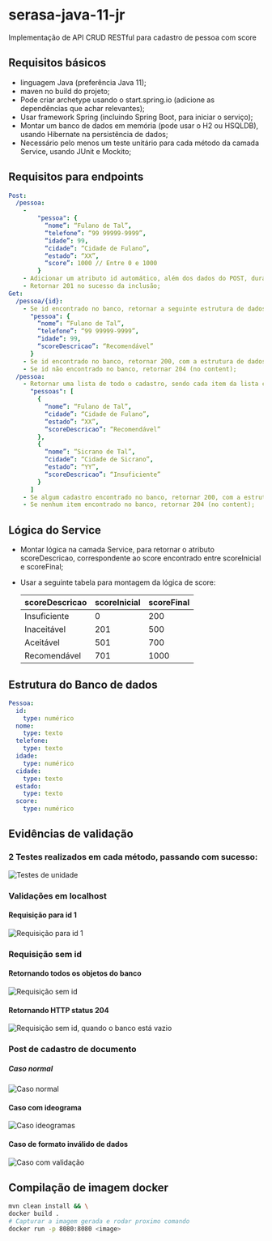 # serasa-java-11-jr
Implementação de API CRUD RESTful para cadastro de pessoa com score

## Requisitos básicos

* linguagem Java (preferência Java 11);
* maven no build do projeto;
* Pode criar archetype usando o start.spring.io (adicione as dependências que achar relevantes);
* Usar framework Spring (incluindo Spring Boot, para iniciar o serviço);
* Montar um banco de dados em memória (pode usar o H2 ou HSQLDB), usando Hibernate na persistência de dados;
* Necessário pelo menos um teste unitário para cada método da camada Service, usando JUnit e Mockito; 

## Requisitos para endpoints

```yaml
Post:
  /pessoa:
    -
        "pessoa": {
          “nome”: “Fulano de Tal”,
          “telefone”: “99 99999-9999”,
          “idade”: 99,
          “cidade”: “Cidade de Fulano”,
          “estado”: “XX”,
          “score”: 1000	// Entre 0 e 1000
        }
    - Adicionar um atributo id automático, além dos dados do POST, durante inclusão dos dados no banco
    - Retornar 201 no sucesso da inclusão;
Get:
  /pessoa/{id}:
    - Se id encontrado no banco, retornar a seguinte estrutura de dados
      "pessoa": {
        “nome”: “Fulano de Tal”,
        “telefone”: “99 99999-9999”,
        “idade”: 99,
        “scoreDescricao”: “Recomendável”
      }
    - Se id encontrado no banco, retornar 200, com a estrutura de dados;
    - Se id não encontrado no banco, retornar 204 (no content);
  /pessoa:
    - Retornar uma lista de todo o cadastro, sendo cada item da lista com a seguinte estrutura de dados
      "pessoas": [
        {
          “nome”: “Fulano de Tal”,
          “cidade”: “Cidade de Fulano”,
          “estado”: “XX”,
          “scoreDescricao”: “Recomendável”
        },
        {
          “nome”: “Sicrano de Tal”,
          “cidade”: “Cidade de Sicrano”,
          “estado”: “YY”,
          “scoreDescricao”: “Insuficiente”
        }
      ]
    - Se algum cadastro encontrado no banco, retornar 200, com a estrutura JSON;
    - Se nenhum item encontrado no banco, retornar 204 (no content);
```

## Lógica do Service

* Montar lógica na camada Service, para retornar o atributo scoreDescricao, correspondente ao score encontrado entre scoreInicial e scoreFinal;

* Usar a seguinte tabela para montagem da lógica de score:

    |scoreDescricao|scoreInicial|scoreFinal|
    |---|---|---|
    |Insuficiente|0|200|
    |Inaceitável|201|500|
    |Aceitável|501|700|
    |Recomendável|701|1000| 

## Estrutura do Banco de dados

```yaml
Pessoa:
  id:
    type: numérico
  nome:
    type: texto
  telefone:
    type: texto
  idade:
    type: numérico
  cidade:
    type: texto
  estado:
    type: texto
  score:
    type: numérico 
```

## Evidências de validação

### 2 Testes realizados em cada método, passando com sucesso:

![Testes de unidade](./imgs/2022-01-16_18-27-13.png)

### Validações em localhost

#### Requisição para id 1 

![Requisição para id 1](./imgs/2022-01-16_18-30-48.png)

### Requisição sem id

#### Retornando todos os objetos do banco

![Requisição sem id](./imgs/2022-01-16_18-32-10.png)

#### Retornando HTTP status 204
![Requisição sem id, quando o banco está vazio ](./imgs/2022-01-16_18-34-28.png)

### Post de cadastro de documento

##### Caso normal

![Caso normal](./imgs/2022-01-16_18-37-26.png)

#### Caso com ideograma
![Caso ideogramas](./imgs/2022-01-16_18-40-14.png)

#### Caso de formato inválido de dados
![Caso com validação](./imgs/2022-01-16_18-52-46.png)

## Compilação de imagem docker

```sh
mvn clean install && \
docker build .
# Capturar a imagem gerada e rodar proximo comando
docker run -p 8080:8080 <image>
```